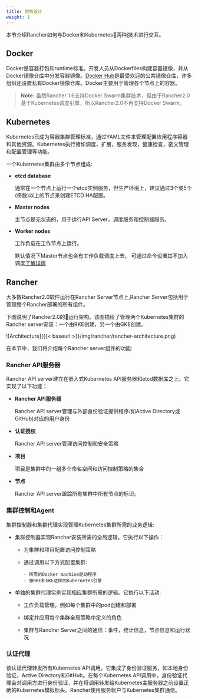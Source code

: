 ```yaml
---
title: 架构设计
weight: 1
---
```


本节介绍Rancher如何与Docker和Kubernetes两种j技术进行交互。

## Docker

Docker是容器打包和runtime标准。开发人员从Dockerfiles构建容器镜像，并从Docker镜像仓库中分发容器镜像。[Docker Hub](http://hub.docker.com)是最受欢迎的公共镜像仓库，许多组织还设置私有Docker镜像仓库。Docker主要用于管理各个节点上的容器。

>**Note:** 虽然Rancher 1.6支持Docker Swarm集群技术，但由于Rancher2.0基于Kubernetes调度引擎，所以Rancher2.0不再支持Docker Swarm。

## Kubernetes

Kubernetes已成为容器集群管理标准，通过YAML文件来管理配置应用程序容器和其他资源。Kubernetes执行诸如调度，扩展，服务发现，健康检查，密文管理和配置管理等功能。

一个Kubernetes集群由多个节点组成:

- **etcd database**

  通常在一个节点上运行一个etcd实例服务，但生产环境上，建议通过3个或5个(奇数)以上的节点来创建ETCD HA配置。

- **Master nodes**

  主节点是无状态的，用于运行API Server，调度服务和控制器服务。

- **Worker nodes**

  工作负载在工作节点上运行。
  
  默认情况下Master节点也会有工作负载调度上去， 可通过命令设置其不加入调度[了解详情](/docs/rancher/v2.x/cn/configuration/clusters/creating-a-cluster/create-cluster-custom/)

## Rancher

大多数Rancher2.0软件运行在Rancher Server节点上,Rancher Server包括用于管理整个Rancher部署的所有组件。

下图说明了Rancher2.0的运行架构。该图描绘了管理两个Kubernetes集群的Rancher server安装：一个由RKE创建，另一个由GKE创建。

![Architecture]({{< baseurl >}}/img/rancher/rancher-architecture.png)

在本节中，我们将介绍每个Rancher server组件的功能:

### Rancher API服务器

Rancher API server建立在嵌入式Kubernetes API服务器和etcd数据库之上。它实现了以下功能：

- **Rancher API服务器**

  Rancher API server管理与外部身份验证提供程序(如Active Directory或GitHub)对应的用户身份

- **认证授权**

  Rancher API server管理访问控制和安全策略

- **项目**

  项目是集群中的一组多个命名空间和访问控制策略的集合

- **节点**

  Rancher API server跟踪所有集群中所有节点的标识。

### 集群控制和Agent

集群控制器和集群代理实现管理Kubernetes集群所需的业务逻辑:

- 集群控制器实现Rancher安装所需的全局逻辑。它执行以下操作：

  - 为集群和项目配置访问控制策略

  - 通过调用以下方式配置集群:

        - 所需的Docker machine驱动程序
        - 像RKE和GKE这样的Kubernetes引擎

- 单独的集群代理实例实现相应集群所需的逻辑。它执行以下活动:

  - 工作负载管理，例如每个集群中的pod创建和部署

  - 绑定并应用每个集群全局策略中定义的角色

  - 集群与Rancher Server之间的通信：事件，统计信息，节点信息和运行状况

### 认证代理

该认证代理转发所有Kubernetes API调用。它集成了身份验证服务，如本地身份验证，Active Directory和GitHub。在每个Kubernetes API调用中，身份验证代理会对调用方进行身份验证，并在将调用转发给Kubernetes主服务器之前设置正确的Kubernetes模拟标头。Rancher使用服务帐户与Kubernetes集群通信。
